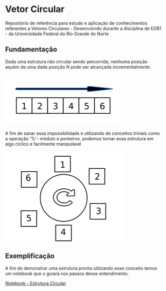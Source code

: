 # Vetor Circular
Repositório de referência para estudo e aplicação de conhecimentos referentes a Vetores Circulares - Desenvolvido durante a disciplina de EDB1 - da Universidade Federal do Rio Grande do Norte

## Fundamentação

Dada uma estrutura não circular sendo percorrida, nenhuma posição aquém de uma dada posição N pode ser alcançada incrementalmente.

![](./img/vetorsimples.png)

A fim de sanar essa impossibilidade e utilizando de conceitos triviais como a operação '%'- módulo e ponteiros. podemos tornar essa estrutura em algo cíclico e facilmente manipulável

![](./img/vetorcircular.png)

## Exemplificação

A fim de demonstrar uma estrutura pronta utilizando esse conceito temos um notebook que o guiará nos passos desse entendimento.

[Notebook - Estrutura Circular]()